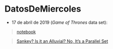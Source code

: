 # DatosDeMiercoles
* 17 de abril de 2019 (_Game of Thrones_ data set): 

> [notebook](https://github.com/TuQmano/DatosDeMiercoles/blob/master/r4ds_got.Rmd)

> [Sankey? Is it an Alluvial? No, It’s a Parallel Set](https://www.data-imaginist.com/2019/the-ggforce-awakens-again/)
